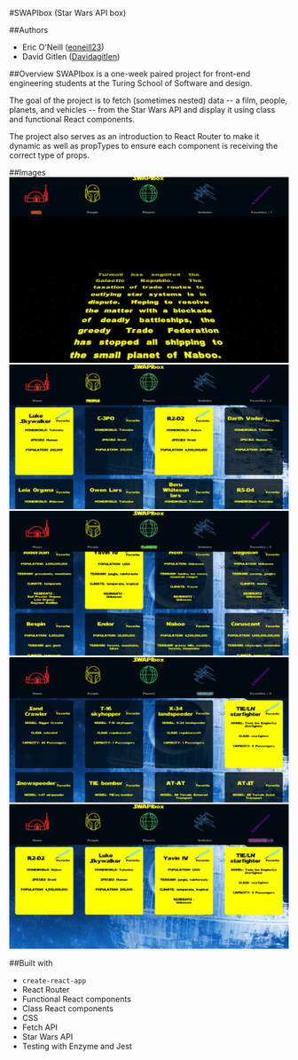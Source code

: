 #SWAPIbox (Star Wars API box)

##Authors
* Eric O'Neill ([eoneill23](https://github.com/eoneill23))
* David Gitlen ([Davidagitlen](https://github.com/davidagitlen))

##Overview
SWAPIbox is a one-week paired project for front-end engineering students at the Turing School of Software and design.

The goal of the project is to fetch (sometimes nested) data -- a film, people, planets, and vehicles -- from the Star Wars API and display it using class and functional React components. 

The project also serves as an introduction to React Router to make it dynamic as well as propTypes to ensure each component is receiving the correct type of props.

##Images
![Crawler screenshot](./src/images/crawlerScreenshot.png)
![People screenshot](./src/images/peopleScreenshot.png)
![Planets screenshot](./src/images/planetsScreenshot.png)
![Vehicles screenshot](./src/images/vehiclesScreenshot.png)
![Favorites screenshot](./src/images/favoritesScreenshot.png)

##Built with
* `create-react-app`
* React Router
* Functional React components
* Class React components
* CSS
* Fetch API
* Star Wars API
* Testing with Enzyme and Jest


